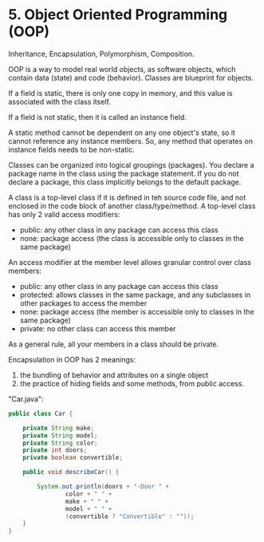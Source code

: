 # 5. Object Oriented Programming (OOP)
Inheritance, Encapsulation, Polymorphism, Composition. 

OOP is a way to model real world objects, as software objects, which contain data (state) and code (behavior). Classes are blueprint for objects. 

If a field is static, there is only one copy in memory, and this value is associated with the class itself. 

If a field is not static, then it is called an instance field. 

A static method cannot be dependent on any one object's state, so it cannot reference any instance members. So, any method that operates on instance fields needs to be non-static. 

Classes can be organized into logical groupings (packages). You declare a package name in the class using the package statement. If you do not declare a package, this class implicitly belongs to the default package. 

A class is a top-level class if it is defined in teh source code file, and not enclosed in the code block of another class/type/method. A top-level class has only 2 valid access modifiers: 
- public: any other class in any package can access this class
- none: package access (the class is accessible only to classes in the same package)

An access modifier at the member level allows granular control over class members:
- public:  any other class in any package can access this class
- protected: allows classes in the same package, and any subclasses in other packages to access the member
- none: package access (the member is accessible only to classes in the same package)
- private: no other class can access this member

As a general rule, all your members in a class should be private. 

Encapsulation in OOP has 2 meanings:
1. the bundling of behavior and attributes on a single object
2. the practice of hiding fields and some methods, from public access. 

"Car.java":
```java
public class Car {

    private String make;
    private String model;
    private String color;
    private int doors;
    private boolean convertible;

    public void describeCar() {

        System.out.println(doors + "-Door " +
                color + " " +
                make + " " +
                model + " " +
                (convertible ? "Convertible" : ""));
    }
}
```















